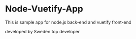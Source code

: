 # Node-Vuetify-App

This is sample app for node.js back-end and vuetify front-end

developed by Sweden top developer
